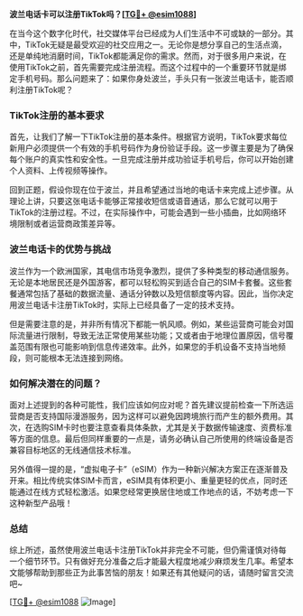 **波兰电话卡可以注册TikTok吗？[[TG💪+ @esim1088](https://t.me/s/esim1088)]**

在当今这个数字化时代，社交媒体平台已经成为人们生活中不可或缺的一部分。其中，TikTok无疑是最受欢迎的社交应用之一。无论你是想分享自己的生活点滴，还是单纯地消磨时间，TikTok都能满足你的需求。然而，对于很多用户来说，在使用TikTok之前，首先需要完成注册流程。而这个过程中的一个重要环节就是绑定手机号码。那么问题来了：如果你身处波兰，手头只有一张波兰电话卡，能否顺利注册TikTok呢？

### TikTok注册的基本要求

首先，让我们了解一下TikTok注册的基本条件。根据官方说明，TikTok要求每位新用户必须提供一个有效的手机号码作为身份验证手段。这一步骤主要是为了确保每个账户的真实性和安全性。一旦完成注册并成功验证手机号后，你可以开始创建个人资料、上传视频等操作。

回到正题，假设你现在位于波兰，并且希望通过当地的电话卡来完成上述步骤。从理论上讲，只要这张电话卡能够正常接收短信或语音通话，那么它就可以用于TikTok的注册过程。不过，在实际操作中，可能会遇到一些小插曲，比如网络环境限制或者运营商政策差异等。

### 波兰电话卡的优势与挑战

波兰作为一个欧洲国家，其电信市场竞争激烈，提供了多种类型的移动通信服务。无论是本地居民还是外国游客，都可以轻松购买到适合自己的SIM卡套餐。这些套餐通常包括了基础的数据流量、通话分钟数以及短信额度等内容。因此，当你决定用波兰电话卡注册TikTok时，实际上已经具备了一定的技术支持。

但是需要注意的是，并非所有情况下都能一帆风顺。例如，某些运营商可能会对国际流量进行限制，导致无法正常使用某些功能；又或者由于地理位置原因，信号覆盖范围有限也可能影响到信息传递效率。此外，如果您的手机设备不支持当地频段，则可能根本无法连接到网络。

### 如何解决潜在的问题？

面对上述提到的各种可能性，我们应该如何应对呢？首先建议提前检查一下所选运营商是否支持国际漫游服务，因为这样可以避免因跨境旅行而产生的额外费用。其次，在选购SIM卡时也要注意查看具体条款，尤其是关于数据传输速度、资费标准等方面的信息。最后但同样重要的一点是，请务必确认自己所使用的终端设备是否兼容目标地区的无线通信技术标准。

另外值得一提的是，“虚拟电子卡”（eSIM）作为一种新兴解决方案正在逐渐普及开来。相比传统实体SIM卡而言，eSIM具有体积更小、重量更轻的优点，同时还能通过在线方式轻松激活。如果您经常更换居住地或工作地点的话，不妨考虑一下这种新型产品哦！

### 总结

综上所述，虽然使用波兰电话卡注册TikTok并非完全不可能，但仍需谨慎对待每一个细节环节。只有做好充分准备之后才能最大程度地减少麻烦发生几率。希望本文能够帮助到那些正为此事苦恼的朋友！如果还有其他疑问的话，请随时留言交流吧~

[[TG💪+ @esim1088](https://t.me/s/esim1088) ![Image](https://i.postimg.cc/4NQfJmqS/Snipaste-2025-05-13-00-14-12.png)]